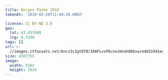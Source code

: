 ```yaml
---
title: Bergen Påske 2018
takenAt: '2018-03-29T11:49:30.000Z'

license: CC BY-ND 3.0
geo:
  lat: 63.437608
  lng: 8.7248
tags: []
url: >-
  //images.ctfassets.net/bncv3c2gt878/3XAFLvsP6cneJmVah8bGxa/e4b51941ed16251722bf86824d240817/bergen-pske-2018_40282883995_o
size: 4387755
image:
  width: 5184
  height: 2916
---
```

